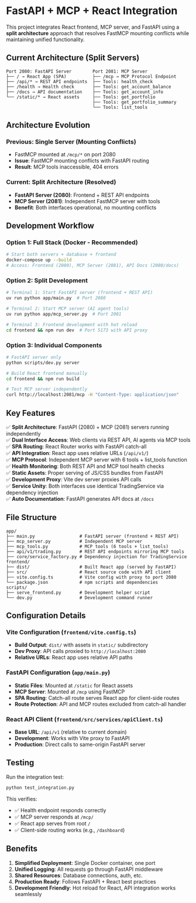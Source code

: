 # FastAPI + MCP + React Integration

This project integrates React frontend, MCP server, and FastAPI using a **split architecture** approach that resolves FastMCP mounting conflicts while maintaining unified functionality.

## Current Architecture (Split Servers)

```
Port 2080: FastAPI Server        Port 2081: MCP Server
├── / → React App (SPA)          ├── /mcp → MCP Protocol Endpoint
├── /api/* → REST API endpoints  ├── Tools: health_check
├── /health → Health check       ├── Tools: get_account_balance
├── /docs → API documentation    ├── Tools: get_account_info
└── /static/* → React assets     ├── Tools: get_portfolio
                                 ├── Tools: get_portfolio_summary
                                 └── Tools: list_tools
```

## Architecture Evolution

### Previous: Single Server (Mounting Conflicts)
- FastMCP mounted at `/mcp/*` on port 2080
- **Issue**: FastMCP mounting conflicts with FastAPI routing
- **Result**: MCP tools inaccessible, 404 errors

### Current: Split Architecture (Resolved)
- **FastAPI Server (2080)**: Frontend + REST API endpoints
- **MCP Server (2081)**: Independent FastMCP server with tools
- **Benefit**: Both interfaces operational, no mounting conflicts

## Development Workflow

### Option 1: Full Stack (Docker - Recommended)
```bash
# Start both servers + database + frontend
docker-compose up --build
# Access: Frontend (2080), MCP Server (2081), API Docs (2080/docs)
```

### Option 2: Split Development
```bash
# Terminal 1: Start FastAPI server (frontend + REST API)
uv run python app/main.py  # Port 2080

# Terminal 2: Start MCP server (AI agent tools)  
uv run python app/mcp_server.py  # Port 2081

# Terminal 3: Frontend development with hot reload
cd frontend && npm run dev  # Port 5173 with API proxy
```

### Option 3: Individual Components
```bash
# FastAPI server only
python scripts/dev.py server

# Build React frontend manually
cd frontend && npm run build

# Test MCP server independently
curl http://localhost:2081/mcp -H "Content-Type: application/json"
```

## Key Features

✅ **Split Architecture**: FastAPI (2080) + MCP (2081) servers running independently  
✅ **Dual Interface Access**: Web clients via REST API, AI agents via MCP tools  
✅ **SPA Routing**: React Router works with FastAPI catch-all  
✅ **API Integration**: React app uses relative URLs (`/api/v1/`)  
✅ **MCP Protocol**: Independent MCP server with 6 tools + list_tools function  
✅ **Health Monitoring**: Both REST API and MCP tool health checks  
✅ **Static Assets**: Proper serving of JS/CSS bundles from FastAPI  
✅ **Development Proxy**: Vite dev server proxies API calls  
✅ **Service Unity**: Both interfaces use identical TradingService via dependency injection  
✅ **Auto Documentation**: FastAPI generates API docs at `/docs`  

## File Structure

```
app/
├── main.py                 # FastAPI server (frontend + REST API)
├── mcp_server.py           # Independent MCP server
├── mcp_tools.py            # MCP tools (6 tools + list_tools)
├── api/v1/trading.py       # REST API endpoints mirroring MCP tools
├── core/service_factory.py # Dependency injection for TradingService
frontend/
├── dist/                   # Built React app (served by FastAPI)
├── src/                    # React source code with API client
├── vite.config.ts          # Vite config with proxy to port 2080
└── package.json            # npm scripts and dependencies
scripts/
├── serve_frontend.py       # Development helper script
└── dev.py                  # Development command runner
```

## Configuration Details

### Vite Configuration (`frontend/vite.config.ts`)
- **Build Output**: `dist/` with assets in `static/` subdirectory
- **Dev Proxy**: API calls proxied to `http://localhost:2080`
- **Relative URLs**: React app uses relative API paths

### FastAPI Configuration (`app/main.py`)
- **Static Files**: Mounted at `/static` for React assets
- **MCP Server**: Mounted at `/mcp` using FastMCP
- **SPA Routing**: Catch-all route serves React app for client-side routes
- **Route Protection**: API and MCP routes excluded from catch-all handler

### React API Client (`frontend/src/services/apiClient.ts`)
- **Base URL**: `/api/v1` (relative to current domain)
- **Development**: Works with Vite proxy to FastAPI
- **Production**: Direct calls to same-origin FastAPI server

## Testing

Run the integration test:
```bash
python test_integration.py
```

This verifies:
- ✅ Health endpoint responds correctly
- ✅ MCP server responds at `/mcp/`
- ✅ React app serves from root `/`
- ✅ Client-side routing works (e.g., `/dashboard`)

## Benefits

1. **Simplified Deployment**: Single Docker container, one port
2. **Unified Logging**: All requests go through FastAPI middleware  
3. **Shared Resources**: Database connections, auth, etc.
4. **Production Ready**: Follows FastAPI + React best practices
5. **Development Friendly**: Hot reload for React, API integration works seamlessly
